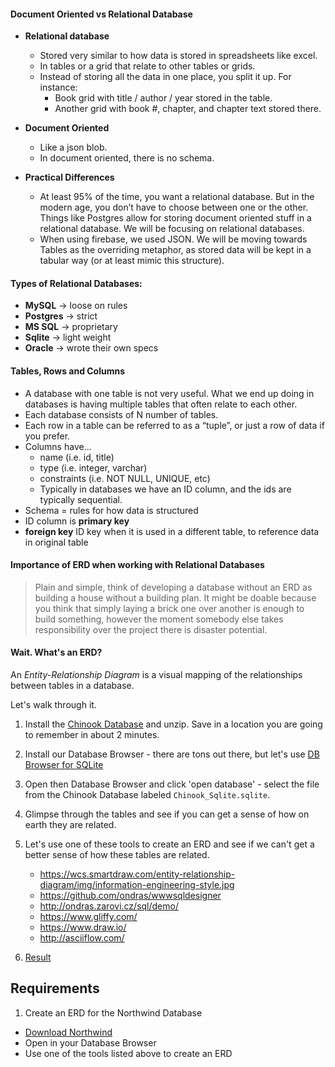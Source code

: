 #### Document Oriented vs Relational Database
  * **Relational database**
    * Stored very similar to how data is stored in spreadsheets like excel.  
    * In tables or a grid that relate to other tables or grids.  
    * Instead of storing all the data in one place, you split it up.  For instance:    
      * Book grid with title / author / year stored in the table.  
      * Another grid with book #, chapter, and chapter text stored there.
  * **Document Oriented**
    * Like a json blob.  
    * In document oriented, there is no schema.

  * **Practical Differences**
    * At least 95% of the time, you want a relational database.  But in the modern age, you don’t have to choose between one or the other.  Things like Postgres allow for storing document oriented stuff in a relational database.  We will be focusing on relational databases.
    * When using firebase, we used JSON.  We will be moving towards Tables as the overriding metaphor, as stored data will be kept in a tabular way (or at least mimic this structure).

#### Types of Relational Databases:
  * **MySQL** → loose on rules
  * **Postgres** → strict
  * **MS SQL** → proprietary
  * **Sqlite** → light weight
  * **Oracle** → wrote their own specs

#### Tables, Rows and Columns
  * A database with one table is not very useful.  What we end up doing in databases is having multiple tables that often relate to each other.
  * Each database consists of N number of tables.  
  * Each row in a table can be referred to as a “tuple”, or just a row of data if you prefer.  
  * Columns have…
  	 * name (i.e. id, title)
  	 * type (i.e. integer, varchar)
  	 * constraints (i.e. NOT NULL, UNIQUE, etc)
  	* Typically in databases we have an ID column, and the ids are typically sequential.
  * Schema = rules for how data is structured
  * ID column is **primary key**
  * **foreign key** ID key when it is used in a different table, to reference data in original table

#### Importance of ERD when working with Relational Databases

> Plain and simple, think of developing a database without an ERD as building a house without a building plan. It might be doable because you think that simply laying a brick one over another is enough to build something, however the moment somebody else takes responsibility over the project there is disaster potential.

#### Wait. What's an ERD?
An *Entity-Relationship Diagram* is a visual mapping of the relationships between tables in a database.

Let's walk through it.
1. Install the [Chinook Database](https://chinookdatabase.codeplex.com/) and unzip. Save in a location you are going to remember in about 2 minutes.
2. Install our Database Browser - there are tons out there, but let's use [DB Browser for SQLite](http://sqlitebrowser.org/)
3. Open then Database Browser and click 'open database' - select the file from the Chinook Database labeled `Chinook_Sqlite.sqlite`.
4. Glimpse through the tables and see if you can get a sense of how on earth they are related.
5. Let's use one of these tools to create an ERD and see if we can't get a better sense of how these tables are related.
    * https://wcs.smartdraw.com/entity-relationship-diagram/img/information-engineering-style.jpg
    * https://github.com/ondras/wwwsqldesigner
    * http://ondras.zarovi.cz/sql/demo/
    * https://www.gliffy.com/
    * https://www.draw.io/
    * http://asciiflow.com/

6. [Result](http://lh4.ggpht.com/_oKo6zFhdD98/SWFPtyfHJFI/AAAAAAAAAMc/GdrlzeBNsZM/s800/ChinookDatabaseSchema1.1.png)


## Requirements
1. Create an ERD for the Northwind Database
  * [Download Northwind](https://northwinddatabase.codeplex.com/releases/view/71634)
  * Open in your Database Browser
  * Use one of the tools listed above to create an ERD
